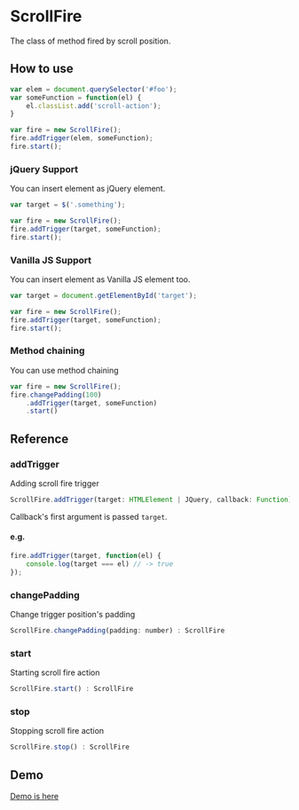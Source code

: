 # ScrollFire

The class of method fired by scroll position.

## How to use

```js
var elem = document.querySelector('#foo');
var someFunction = function(el) {
    el.classList.add('scroll-action');
}

var fire = new ScrollFire();
fire.addTrigger(elem, someFunction);
fire.start();
```

### jQuery Support

You can insert element as jQuery element.

```js
var target = $('.something');

var fire = new ScrollFire();
fire.addTrigger(target, someFunction);
fire.start();
```

### Vanilla JS Support

You can insert element as Vanilla JS element too.

```js
var target = document.getElementById('target');

var fire = new ScrollFire();
fire.addTrigger(target, someFunction);
fire.start();
```

### Method chaining

You can use method chaining

```js
var fire = new ScrollFire();
fire.changePadding(100)
    .addTrigger(target, someFunction)
    .start()
```

## Reference

### addTrigger

Adding scroll fire trigger

```js
ScrollFire.addTrigger(target: HTMLElement | JQuery, callback: Function) : ScrollFire
```

Callback's first argument is passed `target`.


#### e.g.

```js
fire.addTrigger(target, function(el) {
    console.log(target === el) // -> true
});
```

### changePadding

Change trigger position's padding

```js
ScrollFire.changePadding(padding: number) : ScrollFire
```

### start

Starting scroll fire action

```js
ScrollFire.start() : ScrollFire
```

### stop

Stopping scroll fire action

```js
ScrollFire.stop() : ScrollFire
```

## Demo

[Demo is here](http://p71.demo.develop.lionheart.co.jp/scrollfire/)